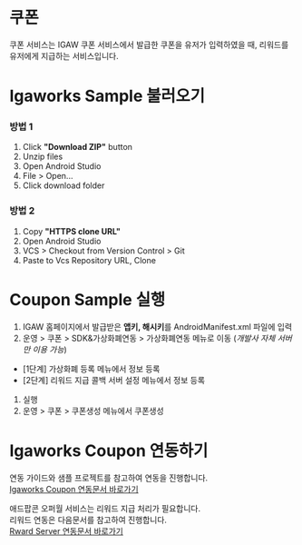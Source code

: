# 쿠폰
쿠폰 서비스는 IGAW 쿠폰 서비스에서 발급한 쿠폰을 유저가 입력하였을 때, 리워드를 유저에게 지급하는 서비스입니다.

# Igaworks Sample 불러오기
### 방법 1
1. Click **"Download ZIP"** button
1. Unzip files
1. Open Android Studio
1. File > Open...
1. Click download folder

### 방법 2
1. Copy **"HTTPS clone URL"**
1. Open Android Studio
1. VCS > Checkout from Version Control > Git
1. Paste to Vcs Repository URL, Clone

# Coupon Sample 실행
1. IGAW 홈페이지에서 발급받은 **앱키, 해시키**를 AndroidManifest.xml 파일에 입력
1. 운영 > 쿠폰 > SDK&가상화폐연동 > 가상화폐연동 메뉴로 이동 (_개발사 자체 서버만 이용 가능_)
  * [1단계] 가상화폐 등록 메뉴에서 정보 등록
  * [2단계] 리워드 지급 콜백 서버 설정 메뉴에서 정보 등록
1. 실행
1. 운영 > 쿠폰 > 쿠폰생성 메뉴에서 쿠폰생성

# Igaworks Coupon 연동하기
연동 가이드와 샘플 프로젝트를 참고하여 연동을 진행합니다. </br>
<a href="http://help.igaworks.com/hc/ko/3_3/Content/Article/coupon_aos" target="_blank">Igaworks Coupon 연동문서 바로가기</a>

애드팝콘 오퍼월 서비스는 리워드 지급 처리가 필요합니다.</br> 
리워드 연동은 다음문서를 참고하여 진행합니다.</br>
<a href="http://help.igaworks.com/hc/ko/3_3/Content/Article/adpopcorn_offerwall_client_reward_aos" target="_blank">Rward Server 연동문서 바로가기</a>
